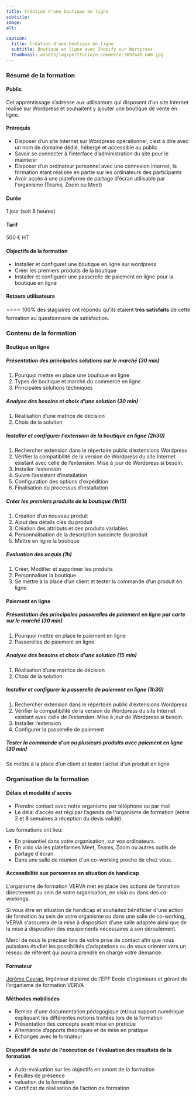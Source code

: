 ```yaml
---
title: Création d'une boutique en ligne
subtitle: 
image: 
alt: 

caption:
  title: Création d'une boutique en ligne
  subtitle: Boutique en ligne avec Shopify sur Wordpress
  thumbnail: assets/img/portfolio/e-commerce-3692440_640.jpg
---
```


### Résumé de la formation

#### Public


Cet apprentissage s’adresse aux utilisateurs qui disposent d’un site Internet réalisé sur Wordpress et souhaitent y ajouter une boutique de vente en ligne.


#### Prérequis

- Disposer d’un site Internet sur Wordpress opérationnel, c’est à dire avec un nom de domaine dédié, hébergé et accessible au public
- Savoir se connecter à l’interface d’administration du site pour le maintenir
- Disposer d’un ordinateur personnel avec une connexion internet, la formation étant réalisée en partie sur les ordinateurs des participants
- Avoir accès à une plateforme de partage d'écran utilisable par l'organisme (Teams, Zoom ou Meet)


#### Durée

1 jour (soit 8 heures)

#### Tarif

500 € HT

#### Objectifs de la formation

- Installer et configurer une boutique en ligne sur wordpress
- Créer les premiers produits de la boutique
- Installer et configurer une passerelle de paiement en ligne pour la boutique en ligne


#### Retours utilisateurs
⭐⭐⭐⭐ 
100% des stagiaires ont répondu qu'ils étaient **très satisfaits** de cette formation au questionnaire de satisfaction.

### Contenu de la formation

#### Boutique en ligne

##### Présentation des principales solutions sur le marché (30 min)

1.  Pourquoi mettre en place une boutique en ligne
2.  Types de boutique et marché du commerce en ligne
3.  Principales solutions techniques


##### Analyse des besoins et choix d’une solution (30 min)

1.  Réalisation d’une matrice de décision
2.  Choix de la solution

##### Installer et configurer l’extension de la boutique en ligne (2h30)

1.  Rechercher extension dans le répertoire public d’extensions Wordpress
2.  Vérifier la compatibilité de la version de Wordpress du site Internet existant avec celle de l’extension. Mise à jour de Wordpress si besoin.
3.  Installer l’extension
4.  Suivre l’assistant d’installation
5.  Configuration des options d’expédition
6.  Finalisation du processus d’installation


##### Créer les premiers produits de la boutique (1h15)

1.  Création d’un nouveau produit
2.  Ajout des détails clés du produit
3.  Création des attributs et des produits variables
4.  Personnalisation de la description succincte du produit
5.  Mettre en ligne la boutique


##### Evaluation des acquis (1h)

1.  Créer, Modifier et supprimer les produits
2.  Personnaliser la boutique
3.  Se mettre à la place d’un client et tester la commande d’un produit en ligne

#### Paiement en ligne

##### Présentation des principales passerelles de paiement en ligne par carte sur le marché (30 min)

1.  Pourquoi mettre en place le paiement en ligne
2.  Passerelles de paiement en ligne


##### Analyse des besoins et choix d’une solution (15 min)

1.  Réalisation d’une matrice de décision
2.  Choix de la solution


##### Installer et configurer la passerelle de paiement en ligne (1h30)

1.  Rechercher extension dans le répertoire public d’extensions Wordpress
2.  Vérifier la compatibilité de la version de Wordpress du site Internet existant avec celle de l’extension. Mise à jour de Wordpress si besoin.
3.  Installer l’extension
4.  Configurer la passerelle de paiement


##### Tester la commande d’un ou plusieurs produits avec paiement en ligne (30 min)

Se mettre à la place d’un client et tester l’achat d’un produit en ligne

### Organisation de la formation

#### Délais et modalité d'accès

- Prendre contact avec notre organisme par téléphone ou par mail
- Le délai d’accès est régi par l’agenda de l'organisme de formation (entre 2 et 8 semaines à réception du devis validé).

Les formations ont lieu:

- En présentiel dans votre organisation, sur vos ordinateurs.
- En visio via les plateformes Meet, Teams, Zoom ou autres outils de partage d'écran.
- Dans une salle de réunion d'un co-working proche de chez vous.


#### Accessibilité aux personnes en situation de handicap

L'organisme de formation VERVA met en place des actions de formation directement au sein de votre organisation, en visio ou dans des co-workings.

Si vous être en situation de handicap et souhaitez bénéficier d'une action de formation au sein de votre organisme ou dans une salle de co-working, VERVA s'assurera de la mise à disposition d'une salle adaptée ainsi que de la mise à disposition des équipements nécessaires à son déroulement.

Merci de nous le préciser lors de votre prise de contact afin que nous puissions étudier les possibilités d’adaptations ou de vous orienter vers un réseau de référent qui pourra prendre en charge votre demande.

#### Formateur

[Jérôme Ceyrac](https://jeromeceyrac.com/fr), Ingénieur diplomé de l’EPF Ecole d’ingénieurs et gérant de l’organisme de formation VERVA

#### Méthodes mobilisées

- Remise d'une documentation pédagogique (et/ou) support numérique expliquant les différentes notions traitées lors de la formation
- Présentation des concepts avant mise en pratique
- Alternance d’apports théoriques et de mise en pratique
- Echanges avec le formateur

#### Dispositif de suivi de l'exécution de l'évaluation des résultats de la formation

- Auto-évaluation sur les objectifs en amont de la formation
- Feuilles de présence
- valuation de la formation
- Certificat de réalisation de l’action de formation
